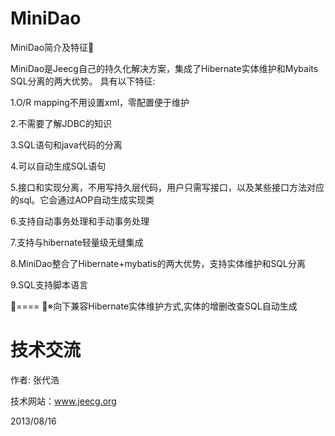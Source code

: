 MiniDao
=======

MiniDao简介及特征


MiniDao是Jeecg自己的持久化解决方案，集成了Hibernate实体维护和Mybaits SQL分离的两大优势。
具有以下特征:

1.O/R mapping不用设置xml，零配置便于维护

2.不需要了解JDBC的知识

3.SQL语句和java代码的分离

4.可以自动生成SQL语句

5.接口和实现分离，不用写持久层代码，用户只需写接口，以及某些接口方法对应的sql。它会通过AOP自动生成实现类

6.支持自动事务处理和手动事务处理

7.支持与hibernate轻量级无缝集成

8.MiniDao整合了Hibernate+mybatis的两大优势，支持实体维护和SQL分离

9.SQL支持脚本语言

====
※向下兼容Hibernate实体维护方式,实体的增删改查SQL自动生成 



技术交流
=======
作者: 张代浩

技术网站：www.jeecg.org

2013/08/16
